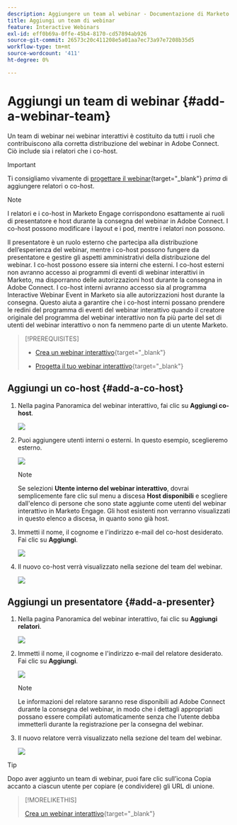 ```yaml
---
description: Aggiungere un team al webinar - Documentazione di Marketo - Documentazione del prodotto
title: Aggiungi un team di webinar
feature: Interactive Webinars
exl-id: eff0b69a-0ffe-45b4-8170-cd57894ab926
source-git-commit: 26573c20c411208e5a01aa7ec73a97e7208b35d5
workflow-type: tm+mt
source-wordcount: '411'
ht-degree: 0%

---
```


# Aggiungi un team di webinar {#add-a-webinar-team}

Un team di webinar nei webinar interattivi è costituito da tutti i ruoli che contribuiscono alla corretta distribuzione del webinar in Adobe Connect. Ciò include sia i relatori che i co-host.

>[!IMPORTANT]
>
>Ti consigliamo vivamente di [progettare il webinar](/help/marketo/product-docs/demand-generation/events/interactive-webinars/designing-interactive-webinars.md){target="_blank"} _prima_ di aggiungere relatori o co-host.

>[!NOTE]
>
>I relatori e i co-host in Marketo Engage corrispondono esattamente ai ruoli di presentatore e host durante la consegna del webinar in Adobe Connect. I co-host possono modificare i layout e i pod, mentre i relatori non possono.

Il presentatore è un ruolo esterno che partecipa alla distribuzione dell’esperienza del webinar, mentre i co-host possono fungere da presentatore e gestire gli aspetti amministrativi della distribuzione del webinar. I co-host possono essere sia interni che esterni. I co-host esterni non avranno accesso ai programmi di eventi di webinar interattivi in Marketo, ma disporranno delle autorizzazioni host durante la consegna in Adobe Connect. I co-host interni avranno accesso sia al programma Interactive Webinar Event in Marketo sia alle autorizzazioni host durante la consegna. Questo aiuta a garantire che i co-host interni possano prendere le redini del programma di eventi del webinar interattivo quando il creatore originale del programma del webinar interattivo non fa più parte del set di utenti del webinar interattivo o non fa nemmeno parte di un utente Marketo.

>[!PREREQUISITES]
>
>* [Crea un webinar interattivo](/help/marketo/product-docs/demand-generation/events/interactive-webinars/create-an-interactive-webinar.md){target="_blank"}
>
>* [Progetta il tuo webinar interattivo](/help/marketo/product-docs/demand-generation/events/interactive-webinars/designing-interactive-webinars.md){target="_blank"}

## Aggiungi un co-host {#add-a-co-host}

1. Nella pagina Panoramica del webinar interattivo, fai clic su **Aggiungi co-host**.

   ![](assets/add-a-webinar-team-1.png)

1. Puoi aggiungere utenti interni o esterni. In questo esempio, sceglieremo esterno.

   ![](assets/add-a-webinar-team-2.png)

   >[!NOTE]
   >
   >Se selezioni **Utente interno del webinar interattivo**, dovrai semplicemente fare clic sul menu a discesa **Host disponibili** e scegliere dall&#39;elenco di persone che sono state aggiunte come utenti del webinar interattivo in Marketo Engage. Gli host esistenti non verranno visualizzati in questo elenco a discesa, in quanto sono già host.

1. Immetti il nome, il cognome e l&#39;indirizzo e-mail del co-host desiderato. Fai clic su **Aggiungi**.

   ![](assets/add-a-webinar-team-3.png)

1. Il nuovo co-host verrà visualizzato nella sezione del team del webinar.

   ![](assets/add-a-webinar-team-4.png)

## Aggiungi un presentatore {#add-a-presenter}

1. Nella pagina Panoramica del webinar interattivo, fai clic su **Aggiungi relatori**.

   ![](assets/add-a-webinar-team-5.png)

1. Immetti il nome, il cognome e l&#39;indirizzo e-mail del relatore desiderato. Fai clic su **Aggiungi**.

   ![](assets/add-a-webinar-team-6.png)

   >[!NOTE]
   >
   >Le informazioni del relatore saranno rese disponibili ad Adobe Connect durante la consegna del webinar, in modo che i dettagli appropriati possano essere compilati automaticamente senza che l’utente debba immetterli durante la registrazione per la consegna del webinar.

1. Il nuovo relatore verrà visualizzato nella sezione del team del webinar.

   ![](assets/add-a-webinar-team-7.png)

>[!TIP]
>
>Dopo aver aggiunto un team di webinar, puoi fare clic sull’icona Copia accanto a ciascun utente per copiare (e condividere) gli URL di unione.

>[!MORELIKETHIS]
>
>[Crea un webinar interattivo](/help/marketo/product-docs/demand-generation/events/interactive-webinars/create-an-interactive-webinar.md){target="_blank"}
